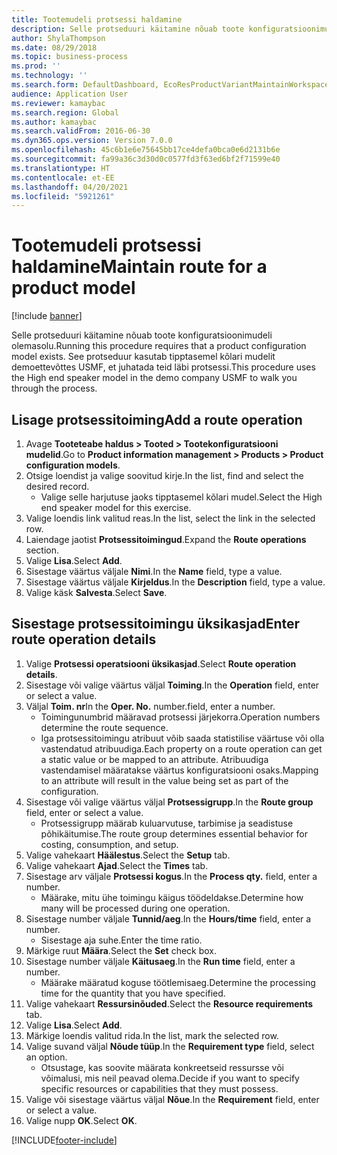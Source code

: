 ```yaml
---
title: Tootemudeli protsessi haldamine
description: Selle protseduuri käitamine nõuab toote konfiguratsioonimudeli olemasolu.
author: ShylaThompson
ms.date: 08/29/2018
ms.topic: business-process
ms.prod: ''
ms.technology: ''
ms.search.form: DefaultDashboard, EcoResProductVariantMaintainWorkspace, PCProductConfigurationModelListPage, PCProductConfigurationModelDetails, PCRouteOperationDetails, WrkCtrCapabilityLookUp
audience: Application User
ms.reviewer: kamaybac
ms.search.region: Global
ms.author: kamaybac
ms.search.validFrom: 2016-06-30
ms.dyn365.ops.version: Version 7.0.0
ms.openlocfilehash: 45c6b1e6e75645bb17ce4defa0bca0e6d2131b6e
ms.sourcegitcommit: fa99a36c3d30d0c0577fd3f63ed6bf2f71599e40
ms.translationtype: HT
ms.contentlocale: et-EE
ms.lasthandoff: 04/20/2021
ms.locfileid: "5921261"
---
```

# <a name="maintain-route-for-a-product-model"></a><span data-ttu-id="0e9e3-103">Tootemudeli protsessi haldamine</span><span class="sxs-lookup"><span data-stu-id="0e9e3-103">Maintain route for a product model</span></span>

[!include [banner](../../includes/banner.md)]

<span data-ttu-id="0e9e3-104">Selle protseduuri käitamine nõuab toote konfiguratsioonimudeli olemasolu.</span><span class="sxs-lookup"><span data-stu-id="0e9e3-104">Running this procedure requires that a product configuration model exists.</span></span> <span data-ttu-id="0e9e3-105">See protseduur kasutab tipptasemel kõlari mudelit demoettevõttes USMF, et juhatada teid läbi protsessi.</span><span class="sxs-lookup"><span data-stu-id="0e9e3-105">This procedure uses the High end speaker model in the demo company USMF to walk you through the process.</span></span>

## <a name="add-a-route-operation"></a><span data-ttu-id="0e9e3-106">Lisage protsessitoiming</span><span class="sxs-lookup"><span data-stu-id="0e9e3-106">Add a route operation</span></span>

1. <span data-ttu-id="0e9e3-107">Avage **Tooteteabe haldus \> Tooted \> Tootekonfiguratsiooni mudelid**.</span><span class="sxs-lookup"><span data-stu-id="0e9e3-107">Go to **Product information management \> Products \> Product configuration models**.</span></span>
1. <span data-ttu-id="0e9e3-108">Otsige loendist ja valige soovitud kirje.</span><span class="sxs-lookup"><span data-stu-id="0e9e3-108">In the list, find and select the desired record.</span></span>
    * <span data-ttu-id="0e9e3-109">Valige selle harjutuse jaoks tipptasemel kõlari mudel.</span><span class="sxs-lookup"><span data-stu-id="0e9e3-109">Select the High end speaker model for this exercise.</span></span>  
1. <span data-ttu-id="0e9e3-110">Valige loendis link valitud reas.</span><span class="sxs-lookup"><span data-stu-id="0e9e3-110">In the list, select the link in the selected row.</span></span>
1. <span data-ttu-id="0e9e3-111">Laiendage jaotist **Protsessitoimingud**.</span><span class="sxs-lookup"><span data-stu-id="0e9e3-111">Expand the **Route operations** section.</span></span>
1. <span data-ttu-id="0e9e3-112">Valige **Lisa**.</span><span class="sxs-lookup"><span data-stu-id="0e9e3-112">Select **Add**.</span></span>
1. <span data-ttu-id="0e9e3-113">Sisestage väärtus väljale **Nimi**.</span><span class="sxs-lookup"><span data-stu-id="0e9e3-113">In the **Name** field, type a value.</span></span>
1. <span data-ttu-id="0e9e3-114">Sisestage väärtus väljale **Kirjeldus**.</span><span class="sxs-lookup"><span data-stu-id="0e9e3-114">In the **Description** field, type a value.</span></span>
1. <span data-ttu-id="0e9e3-115">Valige käsk **Salvesta**.</span><span class="sxs-lookup"><span data-stu-id="0e9e3-115">Select **Save**.</span></span>

## <a name="enter-route-operation-details"></a><span data-ttu-id="0e9e3-116">Sisestage protsessitoimingu üksikasjad</span><span class="sxs-lookup"><span data-stu-id="0e9e3-116">Enter route operation details</span></span>

1. <span data-ttu-id="0e9e3-117">Valige **Protsessi operatsiooni üksikasjad**.</span><span class="sxs-lookup"><span data-stu-id="0e9e3-117">Select **Route operation details**.</span></span>
1. <span data-ttu-id="0e9e3-118">Sisestage või valige väärtus väljal **Toiming**.</span><span class="sxs-lookup"><span data-stu-id="0e9e3-118">In the **Operation** field, enter or select a value.</span></span>
1. <span data-ttu-id="0e9e3-119">Väljal **Toim. nr**</span><span class="sxs-lookup"><span data-stu-id="0e9e3-119">In the **Oper. No.**</span></span> <span data-ttu-id="0e9e3-120">number.</span><span class="sxs-lookup"><span data-stu-id="0e9e3-120">field, enter a number.</span></span>
    * <span data-ttu-id="0e9e3-121">Toimingunumbrid määravad protsessi järjekorra.</span><span class="sxs-lookup"><span data-stu-id="0e9e3-121">Operation numbers determine the route sequence.</span></span>  
    * <span data-ttu-id="0e9e3-122">Iga protsessitoimingu atribuut võib saada statistilise väärtuse või olla vastendatud atribuudiga.</span><span class="sxs-lookup"><span data-stu-id="0e9e3-122">Each property on a route operation can get a static value or be mapped to an attribute.</span></span> <span data-ttu-id="0e9e3-123">Atribuudiga vastendamisel määratakse väärtus konfiguratsiooni osaks.</span><span class="sxs-lookup"><span data-stu-id="0e9e3-123">Mapping to an attribute will result in the value being set as part of the configuration.</span></span>  
1. <span data-ttu-id="0e9e3-124">Sisestage või valige väärtus väljal **Protsessigrupp**.</span><span class="sxs-lookup"><span data-stu-id="0e9e3-124">In the **Route group** field, enter or select a value.</span></span>
    * <span data-ttu-id="0e9e3-125">Protsessigrupp määrab kuluarvutuse, tarbimise ja seadistuse põhikäitumise.</span><span class="sxs-lookup"><span data-stu-id="0e9e3-125">The route group determines essential behavior for costing, consumption, and setup.</span></span>  
1. <span data-ttu-id="0e9e3-126">Valige vahekaart **Häälestus**.</span><span class="sxs-lookup"><span data-stu-id="0e9e3-126">Select the **Setup** tab.</span></span>
1. <span data-ttu-id="0e9e3-127">Valige vahekaart **Ajad**.</span><span class="sxs-lookup"><span data-stu-id="0e9e3-127">Select the **Times** tab.</span></span>
1. <span data-ttu-id="0e9e3-128">Sisestage arv väljale **Protsessi kogus**.</span><span class="sxs-lookup"><span data-stu-id="0e9e3-128">In the **Process qty.** field, enter a number.</span></span>
    * <span data-ttu-id="0e9e3-129">Määrake, mitu ühe toimingu käigus töödeldakse.</span><span class="sxs-lookup"><span data-stu-id="0e9e3-129">Determine how many will be processed during one operation.</span></span>  
1. <span data-ttu-id="0e9e3-130">Sisestage number väljale **Tunnid/aeg**.</span><span class="sxs-lookup"><span data-stu-id="0e9e3-130">In the **Hours/time** field, enter a number.</span></span>
    * <span data-ttu-id="0e9e3-131">Sisestage aja suhe.</span><span class="sxs-lookup"><span data-stu-id="0e9e3-131">Enter the time ratio.</span></span>  
1. <span data-ttu-id="0e9e3-132">Märkige ruut **Määra**.</span><span class="sxs-lookup"><span data-stu-id="0e9e3-132">Select the **Set** check box.</span></span>
1. <span data-ttu-id="0e9e3-133">Sisestage number väljale **Käitusaeg**.</span><span class="sxs-lookup"><span data-stu-id="0e9e3-133">In the **Run time** field, enter a number.</span></span>
    * <span data-ttu-id="0e9e3-134">Määrake määratud koguse töötlemisaeg.</span><span class="sxs-lookup"><span data-stu-id="0e9e3-134">Determine the processing time for the quantity that you have specified.</span></span>  
1. <span data-ttu-id="0e9e3-135">Valige vahekaart **Ressursinõuded**.</span><span class="sxs-lookup"><span data-stu-id="0e9e3-135">Select the **Resource requirements** tab.</span></span>
1. <span data-ttu-id="0e9e3-136">Valige **Lisa**.</span><span class="sxs-lookup"><span data-stu-id="0e9e3-136">Select **Add**.</span></span>
1. <span data-ttu-id="0e9e3-137">Märkige loendis valitud rida.</span><span class="sxs-lookup"><span data-stu-id="0e9e3-137">In the list, mark the selected row.</span></span>
1. <span data-ttu-id="0e9e3-138">Valige suvand väljal **Nõude tüüp**.</span><span class="sxs-lookup"><span data-stu-id="0e9e3-138">In the **Requirement type** field, select an option.</span></span>
    * <span data-ttu-id="0e9e3-139">Otsustage, kas soovite määrata konkreetseid ressursse või võimalusi, mis neil peavad olema.</span><span class="sxs-lookup"><span data-stu-id="0e9e3-139">Decide if you want to specify specific resources or capabilities that they must possess.</span></span>  
1. <span data-ttu-id="0e9e3-140">Valige või sisestage väärtus väljal **Nõue**.</span><span class="sxs-lookup"><span data-stu-id="0e9e3-140">In the **Requirement** field, enter or select a value.</span></span>
1. <span data-ttu-id="0e9e3-141">Valige nupp **OK**.</span><span class="sxs-lookup"><span data-stu-id="0e9e3-141">Select **OK**.</span></span>



[!INCLUDE[footer-include](../../../includes/footer-banner.md)]